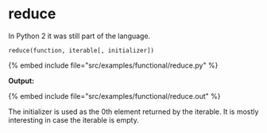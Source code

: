 # reduce

In Python 2 it was still part of the language.

`reduce(function, iterable[, initializer])`

{% embed include file="src/examples/functional/reduce.py" %}

**Output:**

{% embed include file="src/examples/functional/reduce.out" %}

The initializer is used as the 0th element returned by the iterable. It is mostly interesting in case the iterable is empty.


